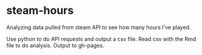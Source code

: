 # steam-hours
Analyzing data pulled from steam API to see how many hours I've played.

Use python to do API requests and output a csv file. Read csv with the Rmd file to do analysis. Output to gh-pages.
